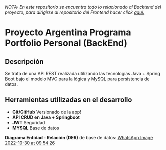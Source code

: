 <i>NOTA: En este repositorio se encuentra todo lo relacionado al Backtend del proyecto, para dirigirse al repositorio del Frontend hacer click <a href="https://github.com/FranAlcoba66/FrontEnd2" target="_blank">aquí. </a></i>

<h1>Proyecto Argentina Programa Portfolio Personal (BackEnd)</h1>

##  Descripción

Se trata de una API REST realizada utilizando las tecnologías Java + Spring Boot bajo el modelo MVC para la lógica y MySQL para persistencia de datos.

<h2>Herramientas utilizadas en el desarrollo</h2>

- <b>Git/GitHub</b> Versionado de la app!
- <b>API CRUD en Java + Springboot</b>
- <b>JWT</b> Seguridad
- <b>MYSQL</b> Base de datos

<b>Diagrama Entidad - Relación (DER)</b> de base de datos:
[WhatsApp Image 2022-10-30 at 09 54 26](https://user-images.githubusercontent.com/102635184/198879608-6c92a88c-8cda-4adc-a7fd-7d9bdf776639.jpeg)


